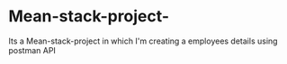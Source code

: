 # Mean-stack-project-
Its a Mean-stack-project in which I'm creating a employees details using postman API

